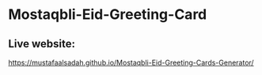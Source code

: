 # Mostaqbli-Eid-Greeting-Card

## Live website:
https://mustafaalsadah.github.io/Mostaqbli-Eid-Greeting-Cards-Generator/
